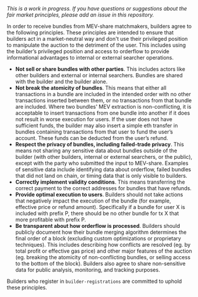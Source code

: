 _This is a work in progress. If you have questions or suggestions about the fair market principles, please add an issue in this repository._

In order to receive bundles from MEV-share matchmakers, builders agree to the following principles. These principles are intended to ensure that builders act in a market-neutral way and don't use their privileged position to manipulate the auction to the detriment of the user. This includes using the builder’s privileged position and access to orderflow to provide informational advantages to internal or external searcher operations.

- **Not sell or share bundles with other parties**. This includes actors like other builders and external or internal searchers. Bundles are shared with the builder and the builder alone.
- **Not break the atomicity of bundles**. This means that either all transactions in a bundle are included in the intended order with no other transactions inserted between them, or no transactions from that bundle are included. Where two bundles' MEV extraction is non-conflicting, it is acceptable to insert transactions from one bundle into another if it does not result in worse execution for users. If the user does not have sufficient funds, the builder may also insert a simple eth transfer in bundles containing transactions from that user to fund the user’s account. These funds can be deducted from the user’s refund.
- **Respect the privacy of bundles, including failed-trade privacy**. This means not sharing any sensitive data about bundles outside of the builder (with other builders, internal or external searchers, or the public), except with the party who submitted the input to MEV-share. Examples of sensitive data include identifying data about orderflow, failed bundles that did not land on chain, or timing data that is only visible to builders.
- **Correctly implement validity conditions**. This means transferring the correct payment to the correct addresses for bundles that have refunds.
- **Provide optimal execution to users**. Builders should not take actions that negatively impact the execution of the bundle (for example, effective price or refund amount). Specifically if a bundle for user X is included with prefix P, there should be no other bundle for tx X that more profitable with prefix P.
- **Be transparent about how orderflow is processed**. Builders should publicly document how their bundle merging algorithm determines the final order of a block (excluding custom optimizations or proprietary techniques). This includes describing how conflicts are resolved (eg. by total profit or effective gas price) and other major features of the auction (eg. breaking the atomicity of non-conflicting bundles, or selling access to the bottom of the block). Builders also agree to share non-sensitive data for public analysis, monitoring, and tracking purposes.

Builders who register in `builder-registrations` are committed to uphold these principles. 
